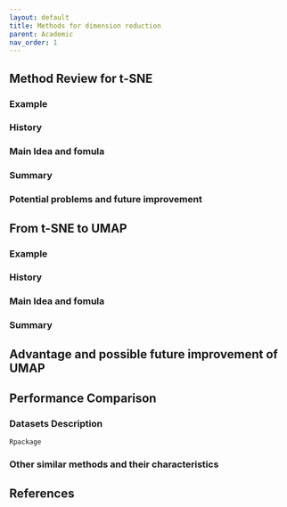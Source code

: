 ```yaml
---
layout: default
title: Methods for dimension reduction
parent: Academic
nav_order: 1
---
```



 <!--- 
https://www.codecogs.com/latex/eqneditor.php 
--->

<!---If your needs are greater use an external LaTeX renderer like CodeCogs. Create an equation with CodeCogs editor. Choose svg for rendering and HTML for the embed code. Svg renders well on resize. HTML allows LaTeX to be easily read when you are looking at the source. Copy the embed code from the bottom of the page and paste it into your markdown.--->

<!--- [_config.yml]({{ site.baseurl }}/images/config.png)--->

<!--- <img src="https://latex.codecogs.com/svg.latex?\Large&space;x=\frac{-b\pm\sqrt{b^2-4ac}}{2a}" title="\Large x=\frac{-b\pm\sqrt{b^2-4ac}}{2a}" />--->

<!--- <img src="https://latex.codecogs.com/svg.latex?\sum&space;\bigcup_{1}^{n}\overleftarrow{abc}" title="\sum \bigcup_{1}^{n}\overleftarrow{abc}" /> --->



## Method Review for t-SNE
### Example
### History
### Main Idea and fomula
### Summary
### Potential problems and future improvement

## From t-SNE to UMAP
### Example
### History
### Main Idea and fomula
### Summary

## Advantage and possible future improvement of UMAP

## Performance Comparison 

### Datasets Description 

```
Rpackage
```

### Other similar methods and their characteristics

## References


